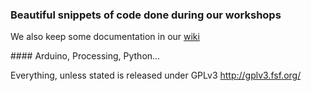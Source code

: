 ### Beautiful snippets of code done during our workshops

We also keep some documentation in our [wiki](https://wiki.fablabbcn.org/Arduino)

#### Arduino, Processing, Python...

Everything, unless stated is released under GPLv3 http://gplv3.fsf.org/